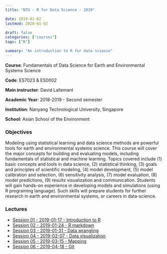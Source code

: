 ```yaml
---
title: "NTU - R for Data Science - 2019"

date: 2019-01-02
lastmod: 2020-01-02

draft: false
categories: ["courses"]
tags: ["R"]

summary: "An introduction to R for data science"
---
```


__Course__: Fundamentals of Data Science for Earth and Environmental Systems Science

__Code__: ES7023 & ES0002

__Main instructor__: David Lallemant

__Academic Year__: 2018-2019 - Second semester

__Institution__: Nanyang Technological University, Singapore

__School__: Asian School of the Environment

### Objectives
Modeling using statistical learning and data science methods are powerful tools for earth and environmental systems science. This course will cover the major concepts for building and evaluating models, including fundamentals of statistical and machine learning. Topics covered include (1) basic concepts and tools in data science, (2) statistical thinking, (3) goals and principles of scientific modeling, (4) model development, (5) model calibration and selection, (6) sensitivity analysis, (7) model evaluation, (8) model predictions, (9) results visualization and communication. Students will gain hands-on experience in developing models and simulations (using R programing language). Such skills will prepare students for further research in earth and environmental systems, or careers in data-science.

### Lectures
* [Session 01 - 2019-01-17 - Introduction to R](https://vaulot.github.io/course-ntu-data-science-2019/R-session-01-intro.html)
* [Session 02 - 2019-01-24 - R markdown](https://vaulot.github.io/course-ntu-data-science-2019/R-session-02-markdown.html)
* [Session 03 - 2019-01-31 - Data wrangling](https://vaulot.github.io/course-ntu-data-science-2019/R-session-03-data_wrangling.html)
* [Session 04 - 2019-02-07 - Data visualization](https://vaulot.github.io/course-ntu-data-science-2019/R-session-04-data_visualization.html)
* [Session 05 - 2019-03-15 - Mapping](https://vaulot.github.io/course-ntu-data-science-2019/R-session-05-mapping.html)
* [Session 06 - 2019-04-18 - Git](https://vaulot.github.io/course-ntu-data-science-2019/R-session-06-Git.html)
